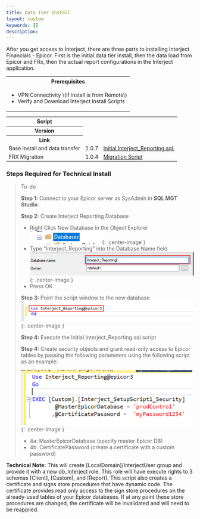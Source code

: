 ```yaml
---
title: Data Tier Install
layout: custom
keywords: []
description: 
---
```


After you get access to Interject, there are three parts to installing Interject Financials - Epicor. First is the initial data tier install, then the data load from Epicor and FRx, then the actual report configurations in the Interject application. 


<table>
   <tr>
    <th><span style="font-weight:bold">Prerequisites</span></th>
   </tr>
            <tr>
                <td>
                    <ul>
                        <li>VPN Connectivity \(if install is from Remote\)</li>
                        <li>Verify and Download Interject Install Scripts</li>
                    </ul>    
                </td>
            </tr>
</table>

<table>
   <tr>
    <th><span style="font-weight:bold">Script</span></th>
   </tr>
   <tr>
    <th><span style="font-weight:bold">Version</span></th>
   </tr>
   <tr>
    <th><span style="font-weight:bold">Link</span></th>
   </tr>
            <tr>
                <td> 
                  Base Install and data transfer
                </td>
                <td>
                1.0.7
                </td>
                <td>
                <a href="https://drive.google.com/file/d/1rbJJSoZV_abuoKbDt1F9xA8VmHhC2zj4/view?usp=sharing">Initial.Interject_Reporting.sql.</a>
                </td>
            </tr>
            <tr>
                <td> 
                   FRX Migration
                </td>
                <td>
                1.0.4
                </td>
                <td>
                <a href="https://drive.google.com/file/d/1Gh0rlTdeOspVFngdUnevqlgyozvcKcAR/view?usp=sharing">Migration Script</a>
                </td>
            </tr>
</table>

<!--
> To Do
>
> **Step 1** Use MSSMS to connect to your Epicor server as sysadmin user. 
>
> **Step 2** Type "Interject_Reporting" into the Database Name field (if it doesn't already exist)
<!-- ![Initial DB Creation](/images/A-SQL-Installation/01.png){: .center-image }
>
> **Step 3** Execute the [Initial.Interject_Reporting.sql](https://drive.google.com/a/gointerject.com/uc?authuser=0&id=1fdddeCsvwNwF5VqICLoAZU4KSkcZKSyx&export=download) script in the new database. This will create all DB objects. 
>
> **Step 4** Create security objects and grant read-only access to Epicor tables by passing the following parameteres (see examples below):-->

### Steps Required for Technical Install


> To-do
>
> **Step 1:** Connect to your Epicor server as SysAdmin in **SQL MGT Studio**
>
>**Step 2:** Create Interject Reporting Database
> - Right Click New Database in the Object Explorer
>  ![New database](images/A-SQL-Installation/newDB.png){: .center-image }
> - Type “Interject_Reporting” into the Database Name field
> ![New database](images/A-SQL-Installation/01.png){: .center-image }
> - Press OK
>
> **Step 3:** Point the script window to the new database
> ![Mgt Studio Point](/images/A-SQL-Installation/MgtStudioPointTo.png){: .center-image }
> 
> **Step 4:** Execute the Initial.Interject_Reporting.sql script
>
> **Step 4:** Create security objects and grant read-only access to Epicor tables by passing the following parameters using the following script as an example:
>
> ![Mgt Studio CreateObjects](/images/A-SQL-Installation/CreateObjects.png){: .center-image }
>
> - 4a: MasterEpicorDatabase \(specify master Epicor DB\)
> - 4b: CertificatePassword \(create a certificate with a custom password\)
>

**Technical Note:** This will create  \[LocalDomain\]/InterjectUser group and provide it with a new db_Interject role. This role will have execute rights to 3 schemas \[Client\], \[Custom\], and \[Report\]. This script also creates a certificate and signs store procedures that have dynamic code. The certificate provides read only access to the sign store procedures on the already-used tables of your Epicor databases. If at any point these store procedures are changed, the certificate will be invalidated and will need to be reapplied.


   











